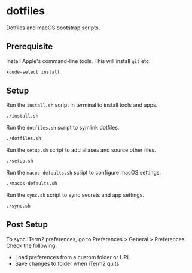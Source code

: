 # dotfiles

Dotfiles and macOS bootstrap scripts.

## Prerequisite

Install Apple's command-line tools. This will install `git` etc.

```bash
xcode-select install
```

## Setup

Run the `install.sh` script in terminal to install tools and apps.

```bash
./install.sh
```

Run the `dotfiles.sh` script to symlink dotfiles.

```bash
./dotfiles.sh
```

Run the `setup.sh` script to add aliases and source other files.

```bash
./setup.sh
```

Run the `macos-defaults.sh` script to configure macOS settings.

```bash
./macos-defaults.sh
```

Run the `sync.sh` script to sync secrets and app settings.

```bash
./sync.sh
```

## Post Setup

To sync iTerm2 preferences, go to Preferences > General > Preferences. Check the following:
* Load preferences from a custom folder or URL
* Save changes to folder when iTerm2 quits
